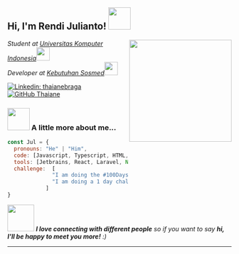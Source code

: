 

   
<h2> Hi, I'm Rendi Julianto! <img src="https://media.giphy.com/media/mGcNjsfWAjY5AEZNw6/giphy.gif" width="50"></h2>
<img align='right' src="https://i.pinimg.com/originals/e4/26/70/e426702edf874b181aced1e2fa5c6cde.gif" width="230">
<p><em>Student at <a href="https://www.unikom.ac.id/">Universitas Komputer Indonesia</a><img src="https://media.giphy.com/media/fYSnHlufseco8Fh93Z/giphy.gif" width="30"></br>Developer at <a href="https://www.kebutuhansosmed.com">Kebutuhan Sosmed</a><img src="https://media.giphy.com/media/WUlplcMpOCEmTGBtBW/giphy.gif" width="30"> 
</em></p>


[![Linkedin: thaianebraga](https://img.shields.io/badge/-rendijulianto-blue?style=flat-square&logo=Linkedin&logoColor=white&link=https://www.linkedin.com/in/rendijulianto/)](https://www.linkedin.com/in/rendijulianto/)
[![GitHub Thaiane](https://img.shields.io/github/followers/beliscript?label=follow&style=social)](https://github.com/beliscript)


### <img src="https://media.giphy.com/media/VgCDAzcKvsR6OM0uWg/giphy.gif" width="50"> A little more about me...  

```javascript
const Jul = {
  pronouns: "He" | "Him",
  code: [Javascript, Typescript, HTML, CSS, Golang, PHP, Java],
  tools: [Jetbrains, React, Laravel, Node],
  challenge:  [
              "I am doing the #100DaysOfCode challenge focused on react and typescript", 
              "I am doing a 1 day challenge at least 10 pages"
            ]
}
```

<img src="https://media.giphy.com/media/LnQjpWaON8nhr21vNW/giphy.gif" width="60"> <em><b>I love connecting with different people</b> so if you want to say <b>hi, I'll be happy to meet you more!</b> :)</em>

---
